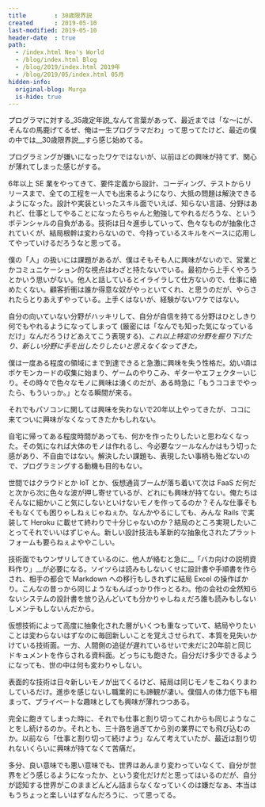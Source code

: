 ```yaml
---
title        : 30歳限界説
created      : 2019-05-10
last-modified: 2019-05-10
header-date  : true
path:
  - /index.html Neo's World
  - /blog/index.html Blog
  - /blog/2019/index.html 2019年
  - /blog/2019/05/index.html 05月
hidden-info:
  original-blog: Murga
  is-hide: true
---
```


プログラマに対する_35歳定年説_なんて言葉があって、最近までは「な〜にが、そんなの馬鹿げてるぜ、俺は一生プログラマだわ」って思ってたけど、最近の僕の中では__30歳限界説__すら感じ始めてる。

プログラミングが嫌いになったワケではないが、以前ほどの興味が持てず、関心が薄れてしまった感じがする。

6年以上 SE 業をやってきて、要件定義から設計、コーディング、テストからリリースまで、全ての工程を一人でも出来るようになり、大抵の問題は解決できるようになった。設計や実装といったスキル面でいえば、知らない言語、分野はあれど、仕事としてやることになったらちゃんと勉強してやれるだろうな、というポテンシャルの自負がある。技術は日々進歩していって、色々なものが抽象化されていくが、結局根幹は変わらないので、今持っているスキルをベースに応用してやっていけるだろうなと思ってる。

僕の「人」の扱いには課題があるが、僕はそもそも人に興味がないので、営業とかコミュニケーション的な視点はわざと持たないでいる。最初から上手くやろうとかいう思いがない。他人と話しているとイライラして仕方ないので、仕事に絡めたくない。顧客折衝は誰か得意な奴がやっといてくれ、と思うのだが、やらされたらとりあえずやっている。上手くはないが、経験がないワケではない。

自分の向いていない分野がハッキリして、自分が自信を持てる分野はひとしきり何でもやれるようになってしまって (厳密には「なんでも知った気になっているだけ」なんだろうけどあえてこう表現する)、_これ以上特定の分野を掘り下げたり、新しい分野に手を出したりしたいと思えなくなってきた。_

僕は一度ある程度の領域にまで到達できると急激に興味を失う性格だ。幼い頃はポケモンカードの収集に始まり、ゲームのやりこみ、ギターやエフェクターいじり。その時々で色々なモノに興味は湧くのだが、ある時急に「もうココまでやったら、もういっか。」となる瞬間が来る。

それでもパソコンに関しては興味を失わないで20年以上やってきたが、ココに来てついに興味がなくなってきたかもしれない。

自宅に帰ってある程度時間があっても、何かを作ったりしたいと思わなくなった。その気になれば大体のモノは作れるし、今必要なツールなんかはもう切った感があり、不自由ではない。解決したい課題も、表現したい事柄も殆どないので、プログラミングする動機も目的もない。

世間ではクラウドとか IoT とか、仮想通貨ブームが落ち着いて次は FaaS だ何だと次から次に色々な波が押し寄せているが、どれにも興味が持てない。俺たちはそんなに細かいこと気にしないといけないモノを作ってるのか？そんな仕事そもそもなくても困りゃしねぇじゃねぇか。なんかやるにしても、みんな Rails で実装して Heroku に載せて終わりで十分じゃないのか？結局のところ実現したいことってそれでいいはずじゃん。新しい設計技法も革新的な抽象化されたプラットフォームも要らねぇよややこしい。

技術面でもウンザリしてきているのに、他人が絡むと急に__「バカ向けの説明資料作り」__が必要になる。ソイツらは読みもしないくせに設計書や手順書を作らされ、相手の都合で Markdown への移行もしきれずに結局 Excel の操作ばかり。こんなの昔っから同じようなもんばっかり作っとるわ。他の会社の全然知らないシステムの設計書を放り込んどいても分かりゃしねぇだろ誰も読みもしないしメンテもしないんだから。

仮想技術によって高度に抽象化された層がいくつも重なっていて、結局やりたいことは変わらないはずなのに毎回新しいことを覚えさせられて、本質を見失いかけている技術面。一方、人間側の追従が遅れているせいで未だに20年前と同じドキュメントを作らされる資料面。どっちにも飽きた。自分だけ多少できるようになっても、世の中は何も変わりゃしない。

表面的な技術は日々新しいモノが出てくるけど、結局は同じモノをこねくりまわしているだけ。進歩を感じないし職業的にも諦観が凄い。僕個人の体力低下も相まって、プライベートな趣味としても興味が薄れつつある。

完全に飽きてしまった時に、それでも仕事と割り切ってこれからも同じようなことをし続けるのか。それとも、三十路を過ぎてから別の業界にでも飛び込むのか。以前なら「仕事と割り切って続けよう」なんて考えていたが、最近は割り切れないくらいに興味が持てなくて苦痛だ。

多分、良い意味でも悪い意味でも、世界はあんまり変わっていなくて、自分が世界をどう感じるようになったか、という変化だけだと思ってはいるのだが、自分が認知する世界がこのままどんどん詰まらなくなっていくのは嫌だなぁ、本当はもうちょっと楽しいはずなんだろうに、って思ってる。
